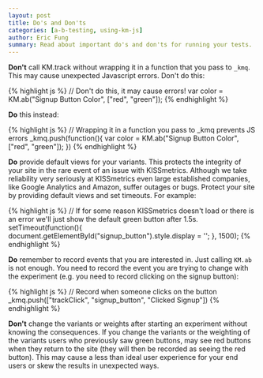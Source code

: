 ```yaml
---
layout: post
title: Do's and Don'ts
categories: [a-b-testing, using-km-js]
author: Eric Fung
summary: Read about important do's and don'ts for running your tests.
---
```

**Don't** call KM.track without wrapping it in a function that you pass to `_kmq`. This may cause unexpected Javascript errors. Don't do this:

{% highlight js %}
// Don't do this, it may cause errors!
var color = KM.ab("Signup Button Color", ["red", "green"]);
{% endhighlight %}

**Do** this instead:

{% highlight js %}
// Wrapping it in a function you pass to _kmq prevents JS errors
_kmq.push(function(){
  var color = KM.ab("Signup Button Color", ["red", "green"]);
})
{% endhighlight %}

**Do** provide default views for your variants. This protects the integrity of your site in the rare event of an issue with KISSmetrics. Although we take reliability very seriously at KISSmetrics even large established companies, like Google Analytics and Amazon, suffer outages or bugs. Protect your site by providing default views and set timeouts. For example:

{% highlight js %}
// If for some reason KISSmetrics doesn't load or there is an error we'll just show the default green button after 1.5s.
setTimeout(function(){
  document.getElementById("signup_button").style.display = '';
}, 1500);
{% endhighlight %}

**Do** remember to record events that you are interested in. Just calling `KM.ab` is not enough. You need to record the event you are trying to change with the experiment (e.g. you need to record clicking on the signup button):

{% highlight js %}
// Record when someone clicks on the button
_kmq.push(["trackClick", "signup_button", "Clicked Signup"])
{% endhighlight %}

**Don't** change the variants or weights after starting an experiment without knowing the consequences. If you change the variants or the weighting of the variants users who previously saw green buttons, may see red buttons when they return to the site (they will then be recorded as seeing the red button). This may cause a less than ideal user experience for your end users or skew the results in unexpected ways.